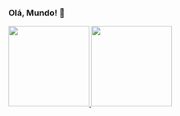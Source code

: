 ### Olá, Mundo! 👋

<!--
**diasjames19/diasjames19** is a ✨ _special_ ✨ repository because its `README.md` (this file) appears on your GitHub profile.

Here are some ideas to get you started:

- 🔭 I’m currently working on ...
- 🌱 I’m currently learning ...
- 👯 I’m looking to collaborate on ...
- 🤔 I’m looking for help with ...
- 💬 Ask me about ...
- 📫 How to reach me: ...
- 😄 Pronouns: ...
- ⚡ Fun fact: ...
-->
<div align="left">
  <a href="https://github.com/diasjames19">
  <img height="160em" src="https://github-readme-stats.vercel.app/api?username=diasjames19&show_icons=true&theme=solarized-dark&include_all_commits=true&count_private=true"/>
  <img height="160em" src="https://github-readme-stats.vercel.app/api/top-langs/?username=diasjames19&layout=compact&langs_count=7&theme=solarized-dark"/>
</div>
